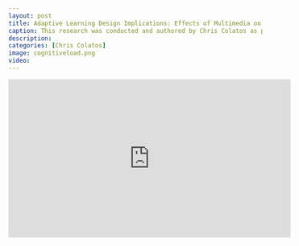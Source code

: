 ```yaml
---
layout: post
title: Adaptive Learning Design Implications: Effects of Multimedia on Learning Efficacy and Cognitive Load
caption: This research was conducted and authored by Chris Colatos as part of a collaborative project between The University of Edinburgh and Columbia University. The project was supervised by Professors Ryan S. Baker (Penn GSE) and Dragan Gašević (Monash University).
description: 
categories: [Chris Colatos]
image: cognitiveload.png
video: 
---
```

<iframe width="560" height="315" src="https://www.youtube-nocookie.com/embed/sPlRW9tUY48?si=k9ScCLGrwNsxLStG" title="YouTube video player" frameborder="0" allow="accelerometer; autoplay; clipboard-write; encrypted-media; gyroscope; picture-in-picture; web-share" allowfullscreen></iframe>
